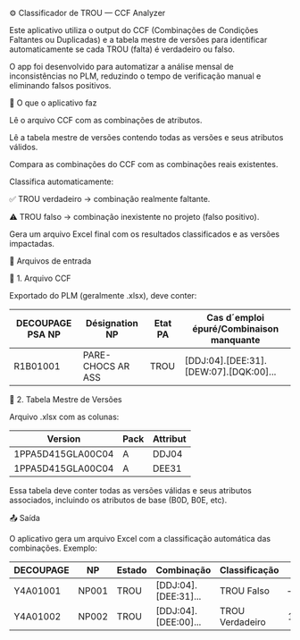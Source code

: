 ⚙️ Classificador de TROU — CCF Analyzer

Este aplicativo utiliza o output do CCF (Combinações de Condições Faltantes ou Duplicadas) e a tabela mestre de versões para identificar automaticamente se cada TROU (falta) é verdadeiro ou falso.

O app foi desenvolvido para automatizar a análise mensal de inconsistências no PLM, reduzindo o tempo de verificação manual e eliminando falsos positivos.

🧠 O que o aplicativo faz

Lê o arquivo CCF com as combinações de atributos.

Lê a tabela mestre de versões contendo todas as versões e seus atributos válidos.

Compara as combinações do CCF com as combinações reais existentes.

Classifica automaticamente:

✅ TROU verdadeiro → combinação realmente faltante.

⚠️ TROU falso → combinação inexistente no projeto (falso positivo).

Gera um arquivo Excel final com os resultados classificados e as versões impactadas.


📄 Arquivos de entrada

📘 1. Arquivo CCF

Exportado do PLM (geralmente .xlsx), deve conter:

| DECOUPAGE PSA NP | Désignation NP    | Etat PA | Cas d´emploi épuré/Combinaison manquante |
| ---------------- | ----------------- | ------- | ---------------------------------------- |
| R1B01001         | PARE-CHOCS AR ASS | TROU    | [DDJ:04].[DEE:31].[DEW:07].[DQK:00]...   |


📗 2. Tabela Mestre de Versões

Arquivo .xlsx com as colunas:

| Version           | Pack | Attribut |
| ----------------- | ---- | -------- |
| 1PPA5D415GLA00C04 | A    | DDJ04    |
| 1PPA5D415GLA00C04 | A    | DEE31    |

Essa tabela deve conter todas as versões válidas e seus atributos associados, incluindo os atributos de base (B0D, B0E, etc).

📤 Saída

O aplicativo gera um arquivo Excel com a classificação automática das combinações.
Exemplo:

| DECOUPAGE | NP    | Estado | Combinação           | Classificação   | Versão Impactada  |
| --------- | ----- | ------ | -------------------- | --------------- | ----------------- |
| Y4A01001  | NP001 | TROU   | [DDJ:04].[DEE:31]... | TROU Falso      | —                 |
| Y4A01002  | NP002 | TROU   | [DDJ:04].[DEE:00]... | TROU Verdadeiro | 1PPA5D415GLA00C04 |

